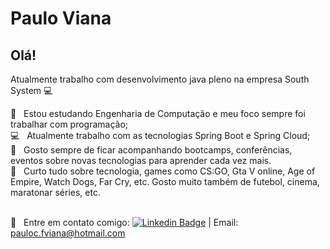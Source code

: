 # Paulo Viana

## Olá!

Atualmente trabalho com desenvolvimento java pleno na empresa South System :computer:

:blue_book:  &nbsp; Estou estudando Engenharia de Computação e meu foco sempre foi trabalhar com programação;
<br/> :computer: &nbsp; Atualmente trabalho com as tecnologias Spring Boot e Spring Cloud;
<br/> :rocket: &nbsp; Gosto sempre de ficar acompanhando bootcamps, conferências, eventos sobre novas tecnologias para aprender cada vez mais.
<br/> 💬 &nbsp; Curto tudo sobre tecnologia, games como CS:GO, Gta V online, Age of Empire, Watch Dogs, Far Cry, etc. Gosto muito também de futebol, cinema, maratonar séries, etc.

<br/> :email: &nbsp; Entre em contato comigo: [![Linkedin Badge](https://img.shields.io/badge/-PauloViana-blue?style=flat-square&logo=Linkedin&logoColor=white&linkhttps://www.linkedin.com/in/paulo-viana-0a52a3106)](https://www.linkedin.com/in/paulo-viana-0a52a3106)
| Email: pauloc.fviana@hotmail.com
